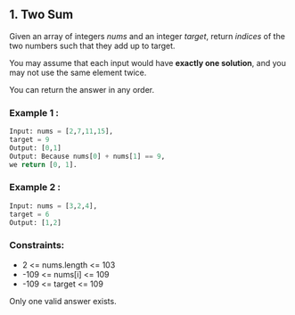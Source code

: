 ## 1. Two Sum

Given an array of integers _nums_ and an integer _target_, return _indices_ of the two numbers such that they add up to target.

You may assume that each input would have **exactly one solution**, and you may not use the same element twice.

You can return the answer in any order.

### Example 1 :

```python
Input: nums = [2,7,11,15],
target = 9
Output: [0,1]
Output: Because nums[0] + nums[1] == 9,
we return [0, 1].
```

### Example 2 :

```python
Input: nums = [3,2,4],
target = 6
Output: [1,2]
```

### Constraints:

- 2 <= nums.length <= 103
- -109 <= nums[i] <= 109
- -109 <= target <= 109

Only one valid answer exists.
